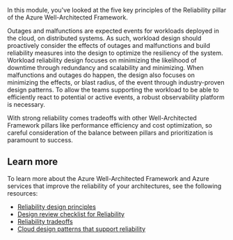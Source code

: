 In this module, you've looked at the five key principles of the Reliability pillar of the Azure Well-Architected Framework.

Outages and malfunctions are expected events for workloads deployed in the cloud, on distributed systems. As such, workload design should proactively consider the effects of outages and malfunctions and build reliability measures into the design to optimize the resiliency of the system. Workload reliability design focuses on minimizing the likelihood of downtime through redundancy and scalability and minimizing. When malfunctions and outages do happen, the design also focuses on minimizing the effects, or blast radius, of the event through industry-proven design patterns. To allow the teams supporting the workload to be able to efficiently react to potential or active events, a robust observability platform is necessary.

With strong reliability comes tradeoffs with other Well-Architected Framework pillars like performance efficiency and cost optimization, so careful consideration of the balance between pillars and prioritization is paramount to success.

## Learn more

To learn more about the Azure Well-Architected Framework and Azure services that improve the reliability of your architectures, see the following resources:

- [Reliability design principles](/azure/well-architected/reliability/principles)
- [Design review checklist for Reliability](/azure/well-architected/reliability/checklist)
- [Reliability tradeoffs](/azure/well-architected/reliability/tradeoffs)
- [Cloud design patterns that support reliability](/azure/well-architected/reliability/design-patterns)
